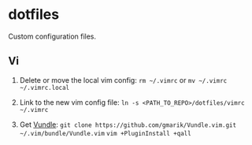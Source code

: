 dotfiles
========

Custom configuration files.

## Vi

1. Delete or move the local vim config:
  `rm ~/.vimrc` or
  `mv ~/.vimrc ~/.vimrc.local`

2. Link to the new vim config file:
  `ln -s <PATH_TO_REPO>/dotfiles/vimrc ~/.vimrc`

3. Get [Vundle](https://github.com/gmarik/Vundle.vim):
  `git clone https://github.com/gmarik/Vundle.vim.git ~/.vim/bundle/Vundle.vim`
  `vim +PluginInstall +qall`

